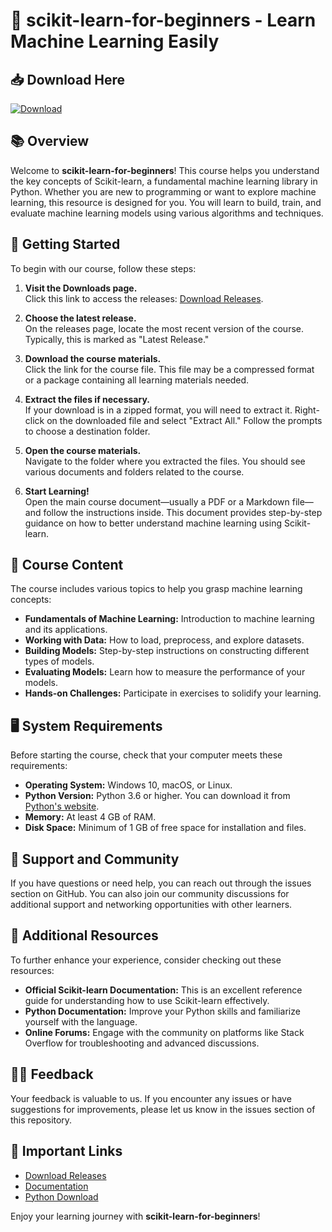 # 🎉 scikit-learn-for-beginners - Learn Machine Learning Easily

## 📥 Download Here
[![Download](https://img.shields.io/badge/Download%20Now-Visit%20Release%20Page-brightgreen)](https://github.com/Dilshad7275/scikit-learn-for-beginners/releases)

## 📚 Overview
Welcome to **scikit-learn-for-beginners**! This course helps you understand the key concepts of Scikit-learn, a fundamental machine learning library in Python. Whether you are new to programming or want to explore machine learning, this resource is designed for you. You will learn to build, train, and evaluate machine learning models using various algorithms and techniques.

## 🚀 Getting Started
To begin with our course, follow these steps:

1. **Visit the Downloads page.**  
   Click this link to access the releases: [Download Releases](https://github.com/Dilshad7275/scikit-learn-for-beginners/releases).

2. **Choose the latest release.**  
   On the releases page, locate the most recent version of the course. Typically, this is marked as "Latest Release." 

3. **Download the course materials.**  
   Click the link for the course file. This file may be a compressed format or a package containing all learning materials needed.

4. **Extract the files if necessary.**  
   If your download is in a zipped format, you will need to extract it. Right-click on the downloaded file and select "Extract All." Follow the prompts to choose a destination folder.

5. **Open the course materials.**  
   Navigate to the folder where you extracted the files. You should see various documents and folders related to the course.

6. **Start Learning!**  
   Open the main course document—usually a PDF or a Markdown file—and follow the instructions inside. This document provides step-by-step guidance on how to better understand machine learning using Scikit-learn.

## 🌟 Course Content
The course includes various topics to help you grasp machine learning concepts:

- **Fundamentals of Machine Learning:** Introduction to machine learning and its applications.
- **Working with Data:** How to load, preprocess, and explore datasets.
- **Building Models:** Step-by-step instructions on constructing different types of models.
- **Evaluating Models:** Learn how to measure the performance of your models.
- **Hands-on Challenges:** Participate in exercises to solidify your learning.

## 🖥️ System Requirements
Before starting the course, check that your computer meets these requirements:

- **Operating System:** Windows 10, macOS, or Linux.
- **Python Version:** Python 3.6 or higher. You can download it from [Python's website](https://www.python.org/downloads/).
- **Memory:** At least 4 GB of RAM.
- **Disk Space:** Minimum of 1 GB of free space for installation and files.

## 💬 Support and Community
If you have questions or need help, you can reach out through the issues section on GitHub. You can also join our community discussions for additional support and networking opportunities with other learners.

## 📖 Additional Resources
To further enhance your experience, consider checking out these resources:

- **Official Scikit-learn Documentation:** This is an excellent reference guide for understanding how to use Scikit-learn effectively.
- **Python Documentation:** Improve your Python skills and familiarize yourself with the language.
- **Online Forums:** Engage with the community on platforms like Stack Overflow for troubleshooting and advanced discussions.

## 👩‍🏫 Feedback
Your feedback is valuable to us. If you encounter any issues or have suggestions for improvements, please let us know in the issues section of this repository.

## 📢 Important Links
- [Download Releases](https://github.com/Dilshad7275/scikit-learn-for-beginners/releases)  
- [Documentation](https://scikit-learn.org/stable/documentation.html)  
- [Python Download](https://www.python.org/downloads/)  

Enjoy your learning journey with **scikit-learn-for-beginners**!